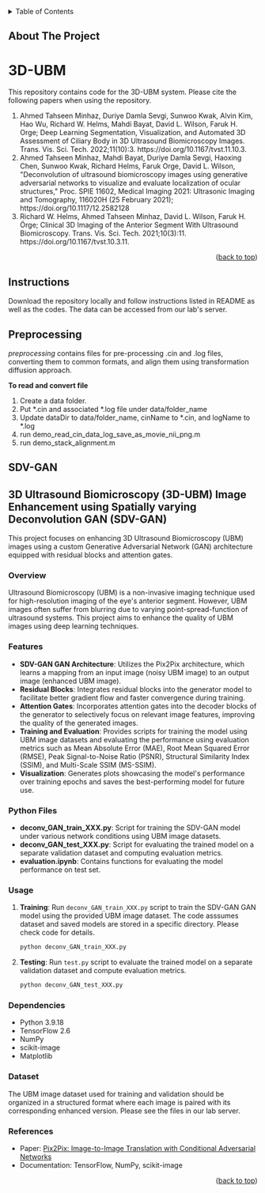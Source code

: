 <a name="readme-top"></a>

<!-- TABLE OF CONTENTS -->
<details>
  <summary>Table of Contents</summary>
  <ol>
    <li>
      <a href="#about-the-project">About The Project</a>
    </li>
    <li>
      <a href="#instructions">Instructions</a>
        <ul>
        <li><a href="#preprocessing">Preprocessing</a></li>
        <li><a href="#sdv-gan">SDV-GAN</a></li>
      </ul>
    </li>
    <li><a href="#contact">Contact</a></li>
    <li><a href="#acknowledgments">Acknowledgments</a></li>
  </ol>
</details>

<!-- ABOUT THE PROJECT -->
## About The Project
# 3D-UBM
This repository contains code for the 3D-UBM system. Please cite the following papers when using the repository.

<ol>
<li> Ahmed Tahseen Minhaz, Duriye Damla Sevgi, Sunwoo Kwak, Alvin Kim, Hao Wu, Richard W. Helms, Mahdi Bayat, David L. Wilson, Faruk H. Orge; Deep Learning Segmentation, Visualization, and Automated 3D Assessment of Ciliary Body in 3D Ultrasound Biomicroscopy Images. Trans. Vis. Sci. Tech. 2022;11(10):3. https://doi.org/10.1167/tvst.11.10.3.</li>

<li> Ahmed Tahseen Minhaz, Mahdi Bayat, Duriye Damla Sevgi, Haoxing Chen, Sunwoo Kwak, Richard Helms, Faruk Orge, David L. Wilson, "Deconvolution of ultrasound biomicroscopy images using generative adversarial networks to visualize and evaluate localization of ocular structures," Proc. SPIE 11602, Medical Imaging 2021: Ultrasonic Imaging and Tomography, 116020H (25 February 2021); https://doi.org/10.1117/12.2582128</li>

<li> Richard W. Helms, Ahmed Tahseen Minhaz, David L. Wilson, Faruk H. Örge; Clinical 3D Imaging of the Anterior Segment With Ultrasound Biomicroscopy. Trans. Vis. Sci. Tech. 2021;10(3):11. https://doi.org/10.1167/tvst.10.3.11.</li>
</ol>


<p align="right">(<a href="#readme-top">back to top</a>)</p>


## Instructions

Download the repository locally and follow instructions listed in README as well as the codes. The data can be accessed from our lab's server.

## Preprocessing
<em>preprocessing</em> contains files for pre-processing .cin and .log files, converting them to common formats, and align them using transformation diffusion approach.

**To read and convert file**
 <ol>
 <li> Create a data folder.</li>
 <li> Put *.cin and associated *.log file under data/folder_name</li>
 <li> Update dataDir to data/folder_name, cinName to *.cin, and logName to *.log</li>
 <li> run demo_read_cin_data_log_save_as_movie_nii_png.m</li>
 <li> run demo_stack_alignment.m</li>
 </ol>

## SDV-GAN
## 3D Ultrasound Biomicroscopy (3D-UBM) Image Enhancement using Spatially varying Deconvolution GAN (SDV-GAN)

This project focuses on enhancing 3D Ultrasound Biomicroscopy (UBM) images using a custom Generative Adversarial Network (GAN) architecture equipped with residual blocks and attention gates.

### Overview

Ultrasound Biomicroscopy (UBM) is a non-invasive imaging technique used for high-resolution imaging of the eye's anterior segment. However, UBM images often suffer from blurring due to varying point-spread-function of ultrasound systems. This project aims to enhance the quality of UBM images using deep learning techniques.

### Features

- **SDV-GAN GAN Architecture**: Utilizes the Pix2Pix architecture, which learns a mapping from an input image (noisy UBM image) to an output image (enhanced UBM image).
- **Residual Blocks**: Integrates residual blocks into the generator model to facilitate better gradient flow and faster convergence during training.
- **Attention Gates**: Incorporates attention gates into the decoder blocks of the generator to selectively focus on relevant image features, improving the quality of the generated images.
- **Training and Evaluation**: Provides scripts for training the model using UBM image datasets and evaluating the performance using evaluation metrics such as Mean Absolute Error (MAE), Root Mean Squared Error (RMSE), Peak Signal-to-Noise Ratio (PSNR), Structural Similarity Index (SSIM), and Multi-Scale SSIM (MS-SSIM).
- **Visualization**: Generates plots showcasing the model's performance over training epochs and saves the best-performing model for future use.

### Python Files

- **deconv_GAN_train_XXX.py**: Script for training the SDV-GAN model under various network conditions using UBM image datasets.
- **deconv_GAN_test_XXX.py**: Script for evaluating the trained model on a separate validation dataset and computing evaluation metrics.
- **evaluation.ipynb**: Contains functions for evaluating the model performance on test set.

### Usage

1. **Training**: Run `deconv_GAN_train_XXX.py` script to train the SDV-GAN GAN model using the provided UBM image dataset. The code asssumes dataset and saved models are stored in a specific directory. Please check code for details.
    ```bash
    python deconv_GAN_train_XXX.py
    ```
2. **Testing**: Run `test.py` script to evaluate the trained model on a separate validation dataset and compute evaluation metrics.
    ```bash
    python deconv_GAN_test_XXX.py
    ```

### Dependencies

- Python 3.9.18
- TensorFlow 2.6
- NumPy
- scikit-image
- Matplotlib

### Dataset

The UBM image dataset used for training and validation should be organized in a structured format where each image is paired with its corresponding enhanced version. Please see the files in our lab server.

### References

- Paper: [Pix2Pix: Image-to-Image Translation with Conditional Adversarial Networks](https://arxiv.org/abs/1611.07004)
- Documentation: TensorFlow, NumPy, scikit-image




<p align="right">(<a href="#readme-top">back to top</a>)</p>